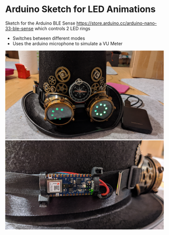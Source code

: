 # Arduino Sketch for LED Animations
Sketch for the Arduino BLE Sense https://store.arduino.cc/arduino-nano-33-ble-sense which controls 2 LED rings
* Switches between different modes
* Uses the arduino microphone to simulate a VU Meter

![](/images/IMG_20200221_195004.jpg)
![](/images/IMG_20200221_195033.jpg)
